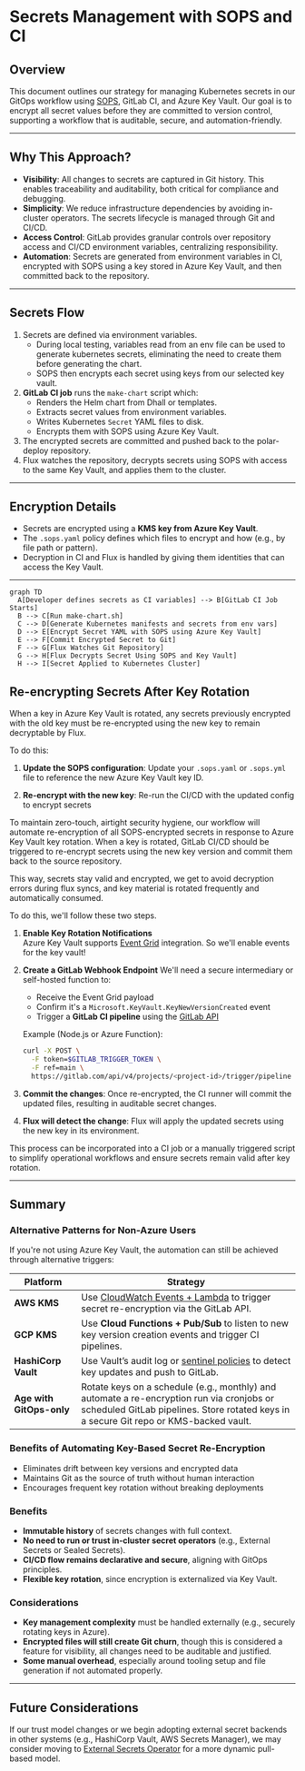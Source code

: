 # Secrets Management with SOPS and CI

## Overview

This document outlines our strategy for managing Kubernetes secrets in our GitOps workflow using [SOPS](https://github.com/getsops/sops), GitLab CI, and Azure Key Vault. Our goal is to encrypt all secret values before they are committed to version control, supporting a workflow that is auditable, secure, and automation-friendly.

---

## Why This Approach?

- **Visibility**: All changes to secrets are captured in Git history. This enables traceability and auditability, both critical for compliance and debugging.
- **Simplicity**: We reduce infrastructure dependencies by avoiding in-cluster operators. The secrets lifecycle is managed through Git and CI/CD.
- **Access Control**: GitLab provides granular controls over repository access and CI/CD environment variables, centralizing responsibility.
- **Automation**: Secrets are generated from environment variables in CI, encrypted with SOPS using a key stored in Azure Key Vault, and then committed back to the repository.

---

## Secrets Flow

1. Secrets are defined via environment variables.
    - During local testing, variables read from an env file can be used to generate kubernetes secrets, eliminating the need to create them before generating the chart.
    - SOPS then encrypts each secret using keys from our selected key vault.
2. **GitLab CI job** runs the `make-chart` script which:
   - Renders the Helm chart from Dhall or templates.
   - Extracts secret values from environment variables.
   - Writes Kubernetes `Secret` YAML files to disk.
   - Encrypts them with SOPS using Azure Key Vault.
3. The encrypted secrets are committed and pushed back to the polar-deploy repository.
4. Flux watches the repository, decrypts secrets using SOPS with access to the same Key Vault, and applies them to the cluster.

---

## Encryption Details

- Secrets are encrypted using a **KMS key from Azure Key Vault**.
- The `.sops.yaml` policy defines which files to encrypt and how (e.g., by file path or pattern).
- Decryption in CI and Flux is handled by giving them identities that can access the Key Vault.

---
```mermaid
graph TD
  A[Developer defines secrets as CI variables] --> B[GitLab CI Job Starts]
  B --> C[Run make-chart.sh]
  C --> D[Generate Kubernetes manifests and secrets from env vars]
  D --> E[Encrypt Secret YAML with SOPS using Azure Key Vault]
  E --> F[Commit Encrypted Secret to Git]
  F --> G[Flux Watches Git Repository]
  G --> H[Flux Decrypts Secret Using SOPS and Key Vault]
  H --> I[Secret Applied to Kubernetes Cluster]
```

## Re-encrypting Secrets After Key Rotation

When a key in Azure Key Vault is rotated, any secrets previously encrypted with the old key must be re-encrypted using the new key to remain decryptable by Flux.

To do this:

1. **Update the SOPS configuration**: Update your `.sops.yaml` or `.sops.yml` file to reference the new Azure Key Vault key ID.

2. **Re-encrypt with the new key**: Re-run the CI/CD with the updated config to encrypt secrets

To maintain zero-touch, airtight security hygiene, our workflow will automate re-encryption of all SOPS-encrypted secrets in response to Azure Key Vault key rotation. When a key is rotated, GitLab CI/CD should be triggered to re-encrypt secrets using the new key version and commit them back to the source repository.

This way, secrets stay valid and encrypted, we get to avoid decryption errors during flux syncs, and key material is rotated frequently and automatically consumed.

To do this, we'll follow these two steps.

1. **Enable Key Rotation Notifications**  
   Azure Key Vault supports [Event Grid](https://learn.microsoft.com/en-us/azure/key-vault/general/event-grid-overview) integration. So we'll enable events for the key vault!

2. **Create a GitLab Webhook Endpoint**
   We'll need a secure intermediary or self-hosted function to:
   - Receive the Event Grid payload
   - Confirm it's a `Microsoft.KeyVault.KeyNewVersionCreated` event
   - Trigger a **GitLab CI pipeline** using the [GitLab API](https://docs.gitlab.com/ee/api/pipeline_triggers.html)

   Example (Node.js or Azure Function):
   ```bash
   curl -X POST \
     -F token=$GITLAB_TRIGGER_TOKEN \
     -F ref=main \
     https://gitlab.com/api/v4/projects/<project-id>/trigger/pipeline
   ```

3. **Commit the changes**: Once re-encrypted, the CI runner will commit the updated files, resulting in auditable secret changes.

4. **Flux will detect the change**: Flux will apply the updated secrets using the new key in its environment.

This process can be incorporated into a CI job or a manually triggered script to simplify operational workflows and ensure secrets remain valid after key rotation.


---

## Summary

### Alternative Patterns for Non-Azure Users

If you're not using Azure Key Vault, the automation can still be achieved through alternative triggers:

| Platform        | Strategy                                                                 |
|----------------|--------------------------------------------------------------------------|
| **AWS KMS**     | Use [CloudWatch Events + Lambda](https://aws.amazon.com/blogs/security/how-to-automate-key-rotation/) to trigger secret re-encryption via the GitLab API. |
| **GCP KMS**     | Use **Cloud Functions + Pub/Sub** to listen to new key version creation events and trigger CI pipelines. |
| **HashiCorp Vault** | Use Vault’s audit log or [sentinel policies](https://developer.hashicorp.com/vault/docs/concepts/policies#sentinel-policies) to detect key updates and push to GitLab. |
| **Age with GitOps-only** | Rotate keys on a schedule (e.g., monthly) and automate a re-encryption run via cronjobs or scheduled GitLab pipelines. Store rotated keys in a secure Git repo or KMS-backed vault. |

### Benefits of Automating Key-Based Secret Re-Encryption
- Eliminates drift between key versions and encrypted data
- Maintains Git as the source of truth without human interaction
- Encourages frequent key rotation without breaking deployments


### Benefits
- **Immutable history** of secrets changes with full context.
- **No need to run or trust in-cluster secret operators** (e.g., External Secrets or Sealed Secrets).
- **CI/CD flow remains declarative and secure**, aligning with GitOps principles.
- **Flexible key rotation**, since encryption is externalized via Key Vault.

### Considerations
- **Key management complexity** must be handled externally (e.g., securely rotating keys in Azure).
- **Encrypted files will still create Git churn**, though this is considered a feature for visibility, all changes need to be auditable and justified.
- **Some manual overhead**, especially around tooling setup and file generation if not automated properly.

---

## Future Considerations

If our trust model changes or we begin adopting external secret backends in other systems (e.g., HashiCorp Vault, AWS Secrets Manager), we may consider moving to [External Secrets Operator](https://external-secrets.io) for a more dynamic pull-based model.

